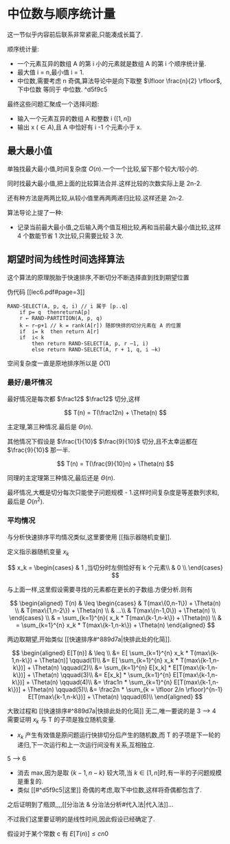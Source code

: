 # 中位数与顺序统计量

这一节似乎内容前后联系非常紧密,只能凑成长篇了.

顺序统计量:

- 一个元素互异的数组 A 的第 i 小的元素就是数组 A 的第 i 个顺序统计量.
- 最大值 i = n,最小值 i = 1.
- 中位数,需要考虑 n 奇偶,算法导论中是向下取整 $\lfloor \frac{n}{2} \rfloor$,下中位数 等同于 中位数. ^d5f9c5

最终这些问题汇聚成一个选择问题:

- 输入一个元素互异的数组 A 和整数 i ($[1,n]$)
- 输出 x ($\in{A}$),且 A 中恰好有 i -1 个元素小于 x.

## 最大最小值

单独找最大最小值,时间复杂度 $O(n)$.一个一个比较,留下那个较大/较小的.

同时找最大最小值,把上面的比较算法合并.这样比较的次数实际上是 2n-2.

还有种方法是两两比较,从较小值里再两两递归比较.这样还是 2n-2.

算法导论上提了一种:

- 记录当前最大最小值,之后输入两个值互相比较,再和当前最大最小值比较,这样 4 个数能节省 1 次比较,只需要比较 3 次.

## 期望时间为线性时间选择算法

这个算法的原理脱胎于快速排序,不断切分不断选择直到找到期望位置

伪代码 [[lec6.pdf#page=3]]

```
RAND-SELECT(A, p, q, i) // i 属于 [p..q] 
	if p= q  thenreturnA[p]
	r ← RAND-PARTITION(A, p, q)
	k ← r–p+1 // k = rank(A[r]) 随即快排的切分元素在 A 的位置
	if  i= k  then return A[r]
	if  i< k  
		then return RAND-SELECT(A, p, r –1, i)
		else return RAND-SELECT(A, r + 1, q, i –k)
```

空间复杂度一直是原地排序所以是 $O(1)$

### 最好/最坏情况

最好情况是每次都 $\frac12$ $\frac12$ 切分,这样

$$
T(n) = T(\frac12n) + \Theta(n)
$$

主定理,第三种情况.最后是 $\Theta(n)$.

其他情况下假设是 $\frac{1}{10}$ $\frac{9}{10}$ 切分,且不太幸运都在 $\frac{9}{10}$ 那一半.

$$
T(n) = T(\frac{9}{10}n) + \Theta(n)
$$

同理的主定理第三种情况,最后还是 $\Theta(n)$.

最坏情况,大概是切分每次只能使子问题规模 - 1.这样时间复杂度是等差数列求和,最后是 $O(n^2)$.

### 平均情况

与分析快速排序平均情况类似,这里要使用 [[指示器随机变量]].

定义指示器随机变量 $x_k$

$$
x_k = 
\begin{cases}
& 1 ,当切分时左侧恰好有 k 个元素\\
& 0 \\
\end{cases}
$$

与上面一样,这里假设需要寻找的元素都在更长的子数组.方便分析.则有

$$
\begin{aligned}
T(n) & \leq 
\begin{cases}
& T(max\{0,n-1\}) + \Theta(n) \\
& T(max\{1,n-2\}) + \Theta(n) \\
& ...\\
& T(max\{n-1,0\}) + \Theta(n) \\
\end{cases} \\
& = \sum_{k=1}^{n}( x_k * T(max\{k-1,n-k\}) + \Theta(n)) \\
& = \sum_{k=1}^{n}  x_k * T(max\{k-1,n-k\}) + \Theta(n)
\end{aligned}
$$

两边取期望,开始类似 [[快速排序#^889d7a|快排此处的化简]].

$$
\begin{aligned}
E[T(n)] & \leq  \\
&= E[ \sum_{k=1}^{n}  x_k * T(max\{k-1,n-k\}) + \Theta(n)] \qquad(1)\\
&= E[ \sum_{k=1}^{n}  x_k * T(max\{k-1,n-k\})] + \Theta(n) \qquad(2)\\
&= \sum_{k=1}^{n}  E[x_k] * E[T(max\{k-1,n-k\})] + \Theta(n) \qquad(3)\\
&= E[x_k] * \sum_{k=1}^{n} E[T(max\{k-1,n-k\})] + \Theta(n) \qquad(4)\\
&= \frac1n * \sum_{k=1}^{n} E[T(max\{k-1,n-k\})] + \Theta(n) \qquad(5)\\
&= \frac2n * \sum_{k = \lfloor 2/n \rfloor}^{n-1} E[T(max\{k-1,n-k\})] + \Theta(n) \qquad(6)\\
\end{aligned}
$$

大致过程和 [[快速排序#^889d7a|快排此处的化简]] 无二,唯一要说的是 3 --> 4 需要证明 $x_k$ 与 T 的子项是独立随机变量.

- $x_k$ 产生有效值是原问题运行快排切分后产生的随机数,而 T 的子项是下一轮的递归,下一次运行和上一次运行间没有关系,互相独立.

5 --> 6

- 消去 max,因为是取 $\{k-1,n-k\}$ 较大项,当 $k \in [1,n]$时,有一半的子问题规模是重复的.
- 类似 [[#^d5f9c5|这里]] 奇偶的考虑,取下中位数,这样将奇偶都包含了.

之后证明到了瓶颈,,,,[[分治法 & 分治法分析#代入法|代入法]]...

不过我们这里要证明的是线性时间,因此假设已经确定了.

假设对于某个常数 c 有 $E[T(n)] \leq cn0$

